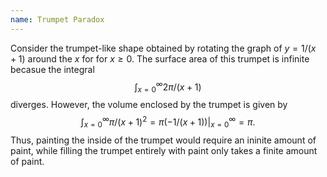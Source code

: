 ```yaml
---
name: Trumpet Paradox
---
```


Consider the trumpet-like shape obtained by rotating the graph of $y = 1/(x+1)$ around the $x$ for for $x \geq 0$. The surface area of this trumpet is infinite becasue the integral
$$\int_{x = 0}^\infty 2\pi/(x+1)$$
diverges. However, the volume enclosed by the trumpet is given by
$$\int_{x = 0}^\infty \pi/(x+1)^2 = \pi (-1/(x+1))|_{x = 0}^\infty = \pi.$$
Thus, painting the inside of the trumpet would require an ininite amount of paint, while filling the trumpet entirely with paint only takes a finite amount of paint.